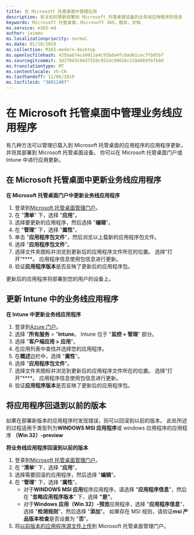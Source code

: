 ```yaml
---
title: 在 Microsoft 托管桌面中管理应用
description: 有关如何更新部署到 Microsoft 托管桌面设备的业务线应用程序的信息
keywords: Microsoft 托管桌面，Microsoft 365，服务，文档
ms.service: m365-md
author: jaimeo
ms.localizationpriority: normal
ms.date: 01/18/2019
ms.collection: M365-modern-desktop
ms.openlocfilehash: 425ba674ca9911e4c93bda4fc9ad61cec7fb85b7
ms.sourcegitcommit: 3d37043c0447359c952dc99026c219dd69f6fb8d
ms.translationtype: MT
ms.contentlocale: zh-CN
ms.lasthandoff: 11/06/2019
ms.locfileid: "38012407"
---
```

# <a name="manage-line-of-business-apps-in-microsoft-managed-desktop"></a>在 Microsoft 托管桌面中管理业务线应用程序

<!--Application management -->

有几种方法可以管理已载入到 Microsoft 托管桌面的应用程序的应用程序更新，并将其部署到 Microsoft 托管桌面设备。 你可以在 Microsoft 托管桌面门户或 Intune 中进行应用更新。 

<span id="update-app-mmd" />

## <a name="update-line-of-business-apps-in-microsoft-managed-desktop"></a>在 Microsoft 托管桌面中更新业务线应用程序

**在 Microsoft 托管桌面门户中更新业务线应用程序**
1. 登录到[Microsoft 托管桌面管理门户](https://aka.ms/mmdportal)。
2. 在 "**清单**" 下，选择 "**应用**"。  
3. 选择要更新的应用程序，然后选择 "**编辑**"。
4. 在 "**管理**" 下，选择 "**属性**"。 
5. 单击 "**应用程序包文件**"，然后浏览以上载新的应用程序包文件。
6. 选择 "**应用程序包文件**"。
7. 选择文件夹图标并浏览到更新后的应用程序文件所在的位置。 选择“打开”****。 应用程序信息使用包信息进行更新。
8. 验证**应用程序版本**是否反映了更新后的应用程序包。 

更新后的应用程序将部署到您的用户的设备上。

<span id="update-app-intune" />

## <a name="update-line-of-business-apps-in-intune"></a>更新 Intune 中的业务线应用程序

**在 Intune 中更新业务线应用程序**
1. 登录到[Azure 门户](https://azure.portal.com)。
2. 选择 "**所有服务** > "**Intune**。 Intune 位于 "**监控 + 管理**" 部分。
3. 选择 "**客户端应用 > 应用**"。
4. 在应用列表中查找并选择您的应用程序。
5. 在**概述**边栏中，选择 "**属性**"。
6. 选择 "**应用程序包文件**"。
7. 选择文件夹图标并浏览到更新后的应用程序文件所在的位置。 选择“打开”****。 应用程序信息使用包信息进行更新。
8. 验证**应用程序版本**是否反映了更新后的应用程序包。

<span id="roll-back-app-mmd" />

## <a name="roll-back-an-app-to-a-previous-version"></a>将应用程序回退到以前的版本

如果在部署新版本的应用程序时发现错误，则可以回滚到以前的版本。 此处所述的过程适用于类型列为**WINDOWS MSI 应用程序**或 windows 应用程序的应用程序 **（Win 32）-preview**

**将业务线应用程序回滚到以前的版本**

1. 登录到[Microsoft 托管桌面管理门户](https://aka.ms/mmdportal)。
2. 在 "**清单**" 下，选择 "**应用**"。  
3. 选择需要回滚的应用程序，然后选择 "**编辑**"。
4. 在 "**管理**" 下，选择 "**属性**"。 
    - 对于**WINDOWS MSI 应用**程序应用程序，请选择 "**应用程序信息**"，然后在 "**忽略应用程序版本**" 下，选择 **"是"**。
    - 对于**Windows 应用（Win 32）-预览**应用程序，选择 "**应用程序信息**"，选择 "**检测规则**"，然后选择 "**添加**"。 
    如果存在 MSI 规则，请验证**msi 产品版本检查**是否设置为 "**否**"。
5. 将[以前版本的应用程序源文件上传](../get-started/deploy-apps.md)到 Microsoft 托管桌面管理门户。  

